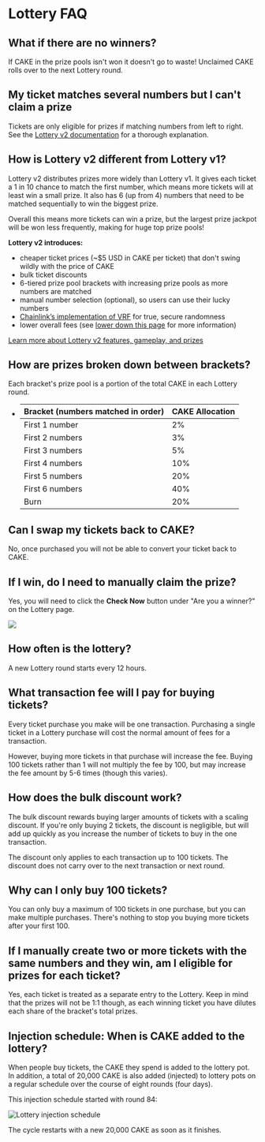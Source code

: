 # Lottery FAQ

## What if there are no winners?

If CAKE in the prize pools isn't won it doesn't go to waste! Unclaimed CAKE rolls over to the next Lottery round.

## My ticket matches several numbers but I can't claim a prize

Tickets are only eligible for prizes if matching numbers from left to right. See the [Lottery v2 documentation](./) for a thorough explanation.

## How is Lottery v2 different from Lottery v1?

Lottery v2 distributes prizes more widely than Lottery v1. It gives each ticket a 1 in 10 chance to match the first number, which means more tickets will at least win a small prize. It also has 6 \(up from 4\) numbers that need to be matched sequentially to win the biggest prize.

Overall this means more tickets can win a prize, but the largest prize jackpot will be won less frequently, making for huge top prize pools!

**Lottery v2 introduces:**

* cheaper ticket prices \(~$5 USD in CAKE per ticket\) that don't swing wildly with the price of CAKE
* bulk ticket discounts
* 6-tiered prize pool brackets with increasing prize pools as more numbers are matched
* manual number selection \(optional\), so users can use their lucky numbers
* [Chainlink’s implementation of VRF](https://docs.chain.link/docs/chainlink-vrf/) for true, secure randomness
* lower overall fees \(see [lower down this page](lottery-faq.md#what-transaction-fee-will-i-pay-for-buying-tickets) for more information\)

[Learn more about Lottery v2 features, gameplay, and prizes](./)

## How are prizes broken down between brackets?

Each bracket's prize pool is a portion of the total CAKE in each Lottery round.

* | Bracket \(numbers matched in order\) | CAKE Allocation |
  | :--- | :--- |
  | First 1 number | 2% |
  | First 2 numbers | 3% |
  | First 3 numbers | 5% |
  | First 4 numbers | 10% |
  | First 5 numbers | 20% |
  | First 6 numbers | 40% |
  | Burn | 20% |

## Can I swap my tickets back to CAKE?

No, once purchased you will not be able to convert your ticket back to CAKE.

## If I win, do I need to manually claim the prize?

Yes, you will need to click the **Check Now** button under "Are you a winner?" on the Lottery page.

![](../../.gitbook/assets/image%20%2886%29.png)

## How often is the lottery?

A new Lottery round starts every 12 hours.

## What transaction fee will I pay for buying tickets?

Every ticket purchase you make will be one transaction. Purchasing a single ticket in a Lottery purchase will cost the normal amount of fees for a transaction.

However, buying more tickets in that purchase will increase the fee. Buying 100 tickets rather than 1 will not multiply the fee by 100, but may increase the fee amount by 5-6 times \(though this varies\).

## How does the bulk discount work?

The bulk discount rewards buying larger amounts of tickets with a scaling discount. If you're only buying 2 tickets, the discount is negligible, but will add up quickly as you increase the number of tickets to buy in the one transaction.

The discount only applies to each transaction up to 100 tickets. The discount does not carry over to the next transaction or next round.

## Why can I only buy 100 tickets?

You can only buy a maximum of 100 tickets in one purchase, but you can make multiple purchases. There's nothing to stop you buying more tickets after your first 100.

## If I manually create two or more tickets with the same numbers and they win, am I eligible for prizes for each ticket?

Yes, each ticket is treated as a separate entry to the Lottery. Keep in mind that the prizes will not be 1:1 though, as each winning ticket you have dilutes each share of the bracket's total prizes.

## Injection schedule: When is CAKE added to the lottery?

When people buy tickets, the CAKE they spend is added to the lottery pot. In addition, a total of 20,000 CAKE is also added \(injected\) to lottery pots on a regular schedule over the course of eight rounds \(four days\).

This injection schedule started with round 84:

![Lottery injection schedule](../../.gitbook/assets/injection-schedule.png)

The cycle restarts with a new 20,000 CAKE as soon as it finishes.

